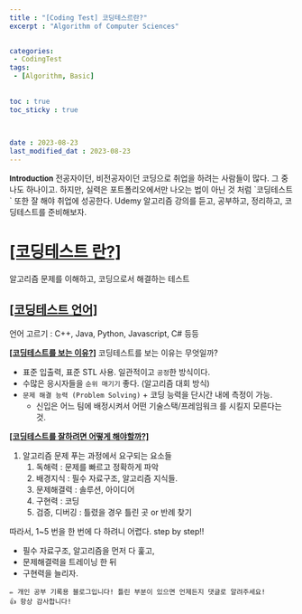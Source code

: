 ```yaml
--- 
title : "[Coding Test] 코딩테스르란?"
excerpt : "Algorithm of Computer Sciences"
  

categories: 
 - CodingTest
tags: 
 - [Algorithm, Basic]
 
     
toc : true 
toc_sticky : true

  
 
date : 2023-08-23
last_modified_dat : 2023-08-23
---
```

<div class='notice' markdown='1'>
<b><font size='2'>Introduction</font></b>  
전공자이던, 비전공자이던 코딩으로 취업을 하려는 사람들이 많다.  
그 중 나도 하나이고.  
하지만, 실력은 포트폴리오에서만 나오는 법이 아닌 것 처럼  
`코딩테스트` 또한 잘 해야 취업에 성공한다.  
Udemy 알고리즘 강의를 듣고, 공부하고, 정리하고, 코딩테스트를 준비해보자.
</div>

# **<u>[코딩테스트 란?]</u>**
알고리즘 문제를 이해하고, 코딩으로서 해결하는 테스트  

## **<u>[코딩테스트 언어]</u>**
언어 고르기 : C++, Java, Python, Javascript, C# 등등  

**<u>[코딩테스트를 보는 이유?]</u>**
코딩테스트를 보는 이유는 무엇일까?  
- 표준 입출력, 표준 STL 사용. 일관적이고 `공정`한 방식이다.
- 수많은 응시자들을 `순위 매기기` 좋다. (알고리즘 대회 방식)
- `문제 해결 능력 (Problem Solving)` + 코딩 능력을 단시간 내에 측정이 가능.
  - 신입은 어느 팀에 배정시켜서 어떤 기술스택/프레임워크 를 시킬지 모른다는 것.

**<u>[코딩테스트를 잘하려면 어떻게 해야할까?]</u>**
1. 알고리즘 문제 푸는 과정에서 요구되는 요소들
   1. 독해력 : 문제를 빠르고 정확하게 파악  
   2. 배경지식 : 필수 자료구조, 알고리즘 지식들.
   3. 문제해결력 : 솔루션, 아이디어
   4. 구현력 : 코딩
   5. 검증, 디버깅 : 틀렸을 경우 틀린 곳 or 반례 찾기
   
따라서, 1~5 번을 한 번에 다 하려니 어렵다. step by step!!  
- 필수 자료구조, 알고리즘을 먼저 다 훑고,
- 문제해결력을 트레이닝 한 뒤
- 구현력을 늘리자.





```
✏️ 개인 공부 기록용 블로그입니다! 틀린 부분이 있으면 언제든지 댓글로 알려주세요!
👍 항상 감사합니다!
```
